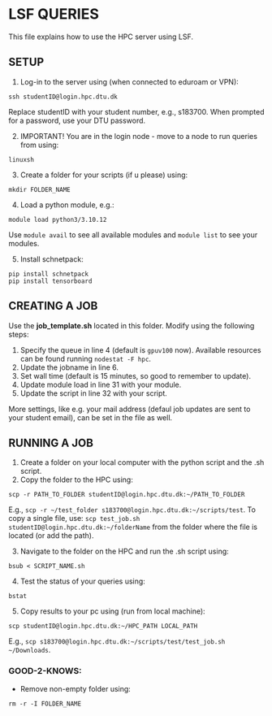 # LSF QUERIES
This file explains how to use the HPC server using LSF.

## SETUP
1. Log-in to the server using (when connected to eduroam or VPN):
```
ssh studentID@login.hpc.dtu.dk 
```
Replace studentID with your student number, e.g., s183700. When prompted for a password, use your DTU password.

2. IMPORTANT! You are in the login node - move to a node to run queries from using:
``` 
linuxsh
``` 
3. Create a folder for your scripts (if u please) using:
```
mkdir FOLDER_NAME
```     
4. Load a python module, e.g.:
```
module load python3/3.10.12
```  
Use ```module avail``` to see all available modules and ```module list``` to see your modules.
        
5. Install schnetpack:
```
pip install schnetpack
pip install tensorboard
```  

## CREATING A JOB
Use the **job_template.sh** located in this folder. Modify using the following steps:
1. Specify the queue in line 4 (default is ```gpuv100``` now). Available resources can be found running ```nodestat -F hpc```.
2. Update the jobname in line 6.
3. Set wall time (default is 15 minutes, so good to remember to update).
4. Update module load in line 31 with your module.
5. Update the script in line 32 with your script.

More settings, like e.g. your mail address (defaul job updates are sent to your student email), can be set in the file as well.

## RUNNING A JOB
1. Create a folder on your local computer with the python script and the .sh script.
2. Copy the folder to the HPC using:
```
scp -r PATH_TO_FOLDER studentID@login.hpc.dtu.dk:~/PATH_TO_FOLDER 
``` 
E.g., ```scp -r ~/test_folder s183700@login.hpc.dtu.dk:~/scripts/test```. To copy a single file, use: ```scp test_job.sh studentID@login.hpc.dtu.dk:~/folderName``` from the folder where the file is located (or add the path).

3. Navigate to the folder on the HPC  and run the .sh script using:
```
bsub < SCRIPT_NAME.sh
```
4. Test the status of your queries using:
```
bstat
```
5. Copy results to your pc using (run from local machine):
```
scp studentID@login.hpc.dtu.dk:~/HPC_PATH LOCAL_PATH
```
E.g., ```scp s183700@login.hpc.dtu.dk:~/scripts/test/test_job.sh ~/Downloads```.

### GOOD-2-KNOWS:
* Remove non-empty folder using:  
```
rm -r -I FOLDER_NAME
```
